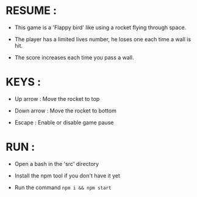 # RESUME : 


- This game is a 'Flappy bird' like using a rocket flying through space.

- The player has a limited lives number, he loses one each time a wall is hit. 

- The score increases each time you pass a wall.




# KEYS : 


- Up arrow : Move the rocket to top

- Down arrow : Move the rocket to bottom

- Escape : Enable or disable game pause




# RUN :


- Open a bash in the 'src' directory

- Install the npm tool if you don't have it yet

- Run the command `npm i && npm start`
